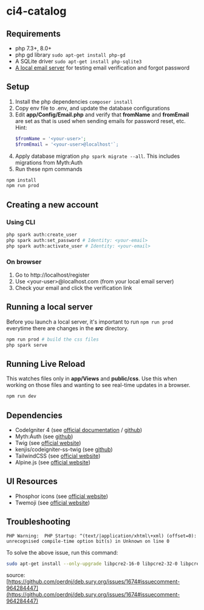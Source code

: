 # ci4-catalog

## Requirements
- php 7.3+, 8.0+
- php gd library `sudo apt-get install php-gd`
- A SQLite driver `sudo apt-get install php-sqlite3`
- [A local email server](https://gist.github.com/raelgc/6031274) for testing email verification and forgot password

## Setup
1. Install the php dependencies `composer install`
2. Copy env file to .env, and update the database configurations
3. Edit **app/Config/Email.php** and verify that **fromName** and **fromEmail** are set as that is used when sending emails for password reset, etc. Hint:
    ```php
    $fromName = '<your-user>';
    $fromEmail = '<your-user>@localhost'`;
    ```
3. Apply database migration `php spark migrate --all`. This includes migrations from Myth:Auth
4. Run these npm commands
```bash
npm install
npm run prod
```

## Creating a new account
### Using CLI
```bash
php spark auth:create_user
php spark auth:set_password # Identity: <your-email>
php spark auth:activate_user # Identity: <your-email>
```

### On browser
1. Go to http://localhost/register
2. Use \<your-user\>@localhost.com (from your local email server)
3. Check your email and click the verification link
    
## Running a local server
Before you launch a local server, it's important to run `npm run prod` everytime there are changes in the ***src*** directory.
```bash
npm run prod # build the css files
php spark serve
```

## Running Live Reload
This watches files only in **app/Views** and **public/css**. Use this when working on those files and wanting to see real-time updates in a browser.
```bash
npm run dev
```

## Dependencies
- CodeIgniter 4 (see [official documentation](https://codeigniter.com/user_guide/intro/index.html) / [github](https://github.com/codeigniter4/CodeIgniter4))
- Myth:Auth (see [github](https://github.com/lonnieezell/myth-auth))
- Twig (see [official website](https://twig.symfony.com/))
- kenjis/codeigniter-ss-twig (see [github](https://github.com/kenjis/codeigniter-ss-twig))
- TailwindCSS (see [official website](https://tailwindcss.com/))
- Alpine.js (see [official website](https://alpinejs.dev/))

## UI Resources
- Phosphor icons (see [official website](https://phosphoricons.com/))
- Twemoji (see [official website](https://twemoji.twitter.com/))

## Troubleshooting
```
PHP Warning:  PHP Startup: ^(text/|application/xhtml\+xml) (offset=0): unrecognised compile-time option bit(s) in Unknown on line 0
```
To solve the above issue, run this command:
```bash
sudo apt-get install --only-upgrade libpcre2-16-0 libpcre2-32-0 libpcre2-8-0 libpcre2-dev libpcre2-posix2

```
source:
[https://github.com/oerdnj/deb.sury.org/issues/1674#issuecomment-964284447](https://github.com/oerdnj/deb.sury.org/issues/1674#issuecomment-964284447)
